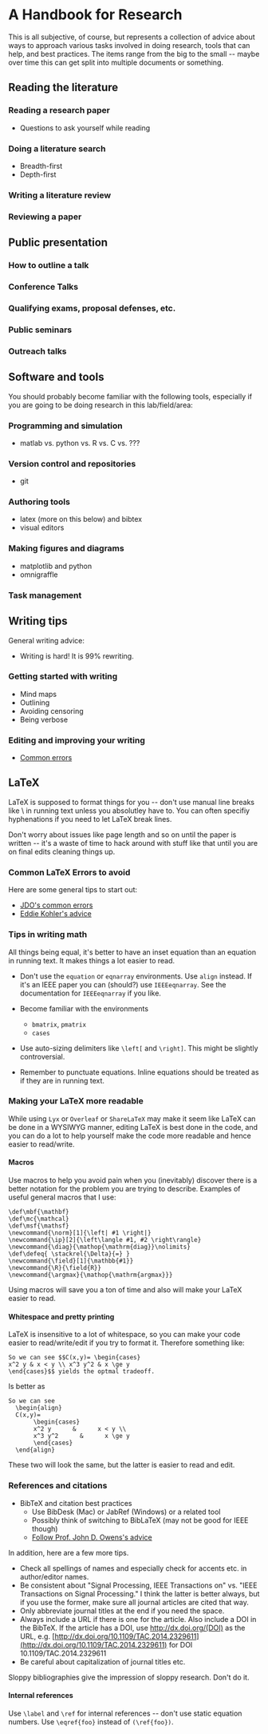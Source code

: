 # A Handbook for Research

This is all subjective, of course, but represents a collection of advice about ways to approach various tasks involved in doing research, tools that can help, and best practices. The items range from the big to the small -- maybe over time this can get split into multiple documents or something.


## Reading the literature

### Reading a research paper

* Questions to ask yourself while reading

### Doing a literature search

* Breadth-first
* Depth-first

### Writing a literature review

### Reviewing a paper


## Public presentation

### How to outline a talk

### Conference Talks

### Qualifying exams, proposal defenses, etc.

### Public seminars

### Outreach talks



## Software and tools

You should probably become familiar with the following tools, especially if you are going to be doing research in this lab/field/area:

### Programming and simulation

* matlab vs. python vs. R vs. C vs. ???

### Version control and repositories

* git


### Authoring tools

* latex (more on this below) and bibtex
* visual editors

### Making figures and diagrams

* matplotlib and python
* omnigraffle

### Task management


## Writing tips

General writing advice:

* Writing is hard! It is 99% rewriting.

### Getting started with writing

* Mind maps
* Outlining
* Avoiding censoring
* Being verbose

### Editing and improving your writing


* [Common errors](http://www.cs.columbia.edu/~hgs/etc/writing-bugs.html)

## LaTeX

LaTeX is supposed to format things for you -- don't use manual line breaks like \\ in running text unless you absolutley have to. You can often specifiy hyphenations if you need to let LaTeX break lines.

Don't worry about issues like page length and so on until the paper is written -- it's a waste of time to hack around with stuff like that until you are on final edits cleaning things up.

### Common LaTeX Errors to avoid

Here are some general tips to start out:

* [JDO's common errors](http://web.ece.ucdavis.edu/~jowens/commonerrors.html)
* [Eddie Kohler's advice](http://www.read.seas.harvard.edu/~kohler/latex.html)


### Tips in writing math

All things being equal, it's better to have an inset equation than an equation in running text.  It makes things a lot easier to read.

* Don't use the `equation` or `eqnarray` environments. Use `align` instead.  If it's an IEEE paper you can (should?) use `IEEEeqnarray`.  See the documentation for `IEEEeqnarray` if you like.

* Become familiar with the environments 
	* `bmatrix`, `pmatrix`
	* `cases`

* Use auto-sizing delimiters like `\left[` and `\right]`. This might be slightly controversial.

* Remember to punctuate equations. Inline equations should be treated as if they are in running text.


### Making your LaTeX more readable

While using `Lyx` or `Overleaf` or `ShareLaTeX` may make it seem like LaTeX can be done in a WYSIWYG manner, editing LaTeX is best done in the code, and you can do a lot to help yourself make the code more readable and hence easier to read/write.

#### Macros

Use macros to help you avoid pain when you (inevitably) discover there is a better notation for the problem you are trying to describe.  Examples of useful general macros that I use:

```
\def\mbf{\mathbf}
\def\mc{\mathcal}
\def\msf{\mathsf}
\newcommand{\norm}[1]{\left| #1 \right|}
\newcommand{\ip}[2]{\left\langle #1, #2 \right\rangle}
\newcommand{\diag}{\mathop{\mathrm{diag}}\nolimits}
\def\defeq{ \stackrel{\Delta}{=} }
\newcommand{\field}[1]{\mathbb{#1}}
\newcommand{\R}{\field{R}}
\newcommand{\argmax}{\mathop{\mathrm{argmax}}}
```

Using macros will save you a ton of time and also will make your LaTeX easier to read.  

#### Whitespace and pretty printing

LaTeX is insensitive to a lot of whitespace, so you can make your code easier to read/write/edit if you try to format it.  Therefore something like:

```
So we can see $$C(x,y)= \begin{cases} 
x^2 y & x < y \\ x^3 y^2 & x \ge y 
\end{cases}$$ yields the optmal tradeoff.
```

Is better as

```
So we can see
  \begin{align}
  C(x,y)= 
  	   \begin{cases}
	   x^2 y      &      x < y \\ 
	   x^3 y^2      &      x \ge y 
	   \end{cases}
  \end{align}
```
  
These two will look the same, but the latter is easier to read and edit.


### References and citations

* BibTeX and citation best practices
	* Use BibDesk (Mac) or JabRef (Windows) or a related tool
	* Possibly think of switching to BibLaTeX (may not be good for IEEE though)
	* [Follow Prof. John D. Owens's advice](https://www.ece.ucdavis.edu/~jowens/biberrors.html)

In addition, here are a few more tips.

* Check all spellings of names and especially check for accents etc. in author/editor names.
* Be consistent about "Signal Processing, IEEE Transactions on" vs. "IEEE Transactions on Signal Processing." I think the latter is better always, but if you use the former, make sure all journal articles are cited that way.
* Only abbreviate journal titles at the end if you need the space.
* Always include a URL if there is one for the article. Also include a DOI in the BibTeX. If the article has a DOI, use http://dx.doi.org/(DOI) as the URL, e.g. [http://dx.doi.org/10.1109/TAC.2014.2329611](http://dx.doi.org/10.1109/TAC.2014.2329611) for DOI 10.1109/TAC.2014.2329611
* Be careful about capitalization of journal titles etc.

Sloppy bibliographies give the impression of sloppy research. Don't do it.

#### Internal references

Use `\label` and `\ref` for internal references -- don't use static equation numbers. Use `\eqref{foo}` instead of `(\ref{foo})`.



